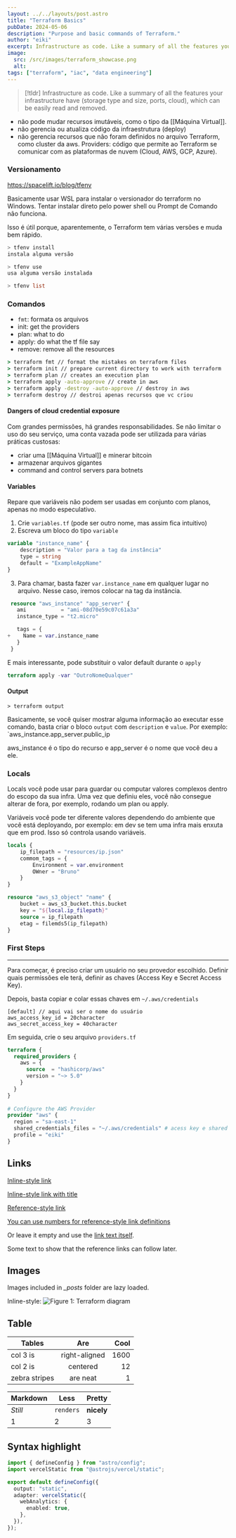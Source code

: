 ```yaml
---
layout: ../../layouts/post.astro
title: "Terraform Basics"
pubDate: 2024-05-06
description: "Purpose and basic commands of Terraform."
author: "eiki"
excerpt: Infrastructure as code. Like a summary of all the features your infrastructure have (storage type and size, ports, cloud), which can be easily read and removed. 
image:
  src: /src/images/terraform_showcase.png
  alt:
tags: ["terraform", "iac", "data engineering"]
---
```


> [!tldr]
> Infrastructure as code. Like a summary of all the features your infrastructure have (storage type and size, ports, cloud), which can be easily read and removed. 

- não pode mudar recursos imutáveis, como o tipo da [[Máquina Virtual]].
- não gerencia ou atualiza código da infraestrutura (deploy)
- não gerencia recursos que não foram definidos no arquivo Terraform, como cluster da aws.
Providers: código que permite ao Terraform se comunicar com as plataformas de nuvem (Cloud, AWS, GCP, Azure).

### Versionamento
https://spacelift.io/blog/tfenv

Basicamente usar WSL para instalar o versionador do terraform no Windows. Tentar instalar direto pelo power shell ou Prompt de Comando não funciona.

Isso é útil porque, aparentemente, o Terraform tem várias versões e muda bem rápido.

```terraform
> tfenv install
instala alguma versão

> tfenv use
usa alguma versão instalada

> tfenv list
```

### Comandos
- `fmt`: formata os arquivos
- init: get the providers
- plan: what to do
- apply: do what the tf file say
- remove: remove all the resources

```cmd
> terraform fmt // format the mistakes on terraform files
> terraform init // prepare current directory to work with terraform
> terraform plan // creates an execution plan
> terraform apply -auto-approve // create in aws
> terraform apply -destroy -auto-approve // destroy in aws
> terraform destroy // destroi apenas recursos que vc criou
```

#### Dangers of cloud credential exposure
Com grandes permissões, há grandes responsabilidades. Se não limitar o uso do seu serviço, uma conta vazada pode ser utilizada para várias práticas custosas:

- criar uma [[Máquina Virtual]] e minerar bitcoin
- armazenar arquivos gigantes
- command and control servers para botnets

#### Variables
Repare que variáveis não podem ser usadas em conjunto com planos, apenas no modo especulativo.

1. Crie `variables.tf` (pode ser outro nome, mas assim fica intuitivo)
2. Escreva um bloco do tipo `variable`

```terraform
variable "instance_name" {
	description = "Valor para a tag da instância" 
	type = string
	default = "ExampleAppName"
}
```

3. Para chamar, basta fazer `var.instance_name` em qualquer lugar no arquivo. Nesse caso, iremos colocar na tag da instância.

```terraform
 resource "aws_instance" "app_server" {
   ami           = "ami-08d70e59c07c61a3a"
   instance_type = "t2.micro"

   tags = {
+    Name = var.instance_name
   }
 }
```

E mais interessante, pode substituir o valor default durante o `apply`

```terraform
terraform apply -var "OutroNomeQualquer"
```

#### Output

```
> terraform output
```

Basicamente, se você quiser mostrar alguma informação ao executar esse comando, basta criar o bloco `output` com `description` e `value`. Por exemplo: `aws_instance.app_server.public_ip

aws_instance é o tipo do recurso e app_server é o nome que você deu a ele. 

### Locals
Locals você pode usar para guardar ou computar valores complexos dentro do escopo da sua infra. Uma vez que definiu eles, você não consegue alterar de fora, por exemplo, rodando um plan ou apply. 

Variáveis você pode ter diferente valores dependendo do ambiente que você está deployando, por exemplo: em dev se tem uma infra mais enxuta que em prod. Isso só controla usando variáveis.

```locals.tf
locals {
	ip_filepath = "resources/ip.json"
	commom_tags = {
		Environment = var.environment
		OWner = "Bruno"
	}
}
```

```s3.tf
resource "aws_s3_object" "name" {
	bucket = aws_s3_bucket.this.bucket
	key = "${local.ip_filepath}"
	source = ip_filepath
	etag = filemds5(ip_filepath)
}
```

### First Steps 
---
Para começar, é preciso criar um usuário no seu provedor escolhido. Definir quais permissões ele terá, definir as chaves (Access Key e Secret Access Key).

Depois, basta copiar e colar essas chaves em `~/.aws/credentials`

```
[default] // aqui vai ser o nome do usuário
aws_access_key_id = 20character
aws_secret_access_key = 40character
```

Em seguida, crie o seu arquivo ``providers.tf``

```terraform
terraform {
  required_providers {
    aws = {
      source  = "hashicorp/aws"
      version = "~> 5.0"
    }
  }
}
 
# Configure the AWS Provider
provider "aws" {
  region = "sa-east-1"
  shared_credentials_files = "~/.aws/credentials" # acess key e shared acess key
  profile = "eiki"
}
```

## Links

[Inline-style link](https://www.google.com)

[Inline-style link with title](https://www.google.com "Google's Homepage")

[Reference-style link][arbitrary case-insensitive reference text]

[You can use numbers for reference-style link definitions][1]

Or leave it empty and use the [link text itself].

Some text to show that the reference links can follow later.

[arbitrary case-insensitive reference text]: https://www.mozilla.org
[1]: http://slashdot.org
[link text itself]: http://www.reddit.com

## Images

Images included in _\_posts_ folder are lazy loaded.

Inline-style:
![Figure 1: Terraform diagram](/src/images/terraform_showcase.png "Terraform Diagram")

## Table

| Tables        |      Are      | Cool |
| ------------- | :-----------: | ---: |
| col 3 is      | right-aligned | 1600 |
| col 2 is      |   centered    |   12 |
| zebra stripes |   are neat    |    1 |

| Markdown | Less      | Pretty     |
| -------- | --------- | ---------- |
| _Still_  | `renders` | **nicely** |
| 1        | 2         | 3          |

## Syntax highlight

```ts title="astro.config.mjs" showLineNumbers {1-2,5-6}
import { defineConfig } from "astro/config";
import vercelStatic from "@astrojs/vercel/static";

export default defineConfig({
  output: "static",
  adapter: vercelStatic({
    webAnalytics: {
      enabled: true,
    },
  }),
});
```
